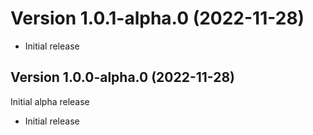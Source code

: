 
# Version 1.0.1-alpha.0 (2022-11-28)



* Initial release 

## Version 1.0.0-alpha.0 (2022-11-28)

Initial alpha release


* Initial release
